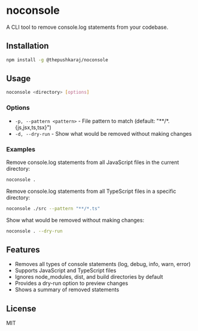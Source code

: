 # noconsole

A CLI tool to remove console.log statements from your codebase.

## Installation

```bash
npm install -g @thepushkaraj/noconsole
```

## Usage

```bash
noconsole <directory> [options]
```

### Options

- `-p, --pattern <pattern>` - File pattern to match (default: "**/*.{js,jsx,ts,tsx}")
- `-d, --dry-run` - Show what would be removed without making changes

### Examples

Remove console.log statements from all JavaScript files in the current directory:
```bash
noconsole .
```

Remove console.log statements from all TypeScript files in a specific directory:
```bash
noconsole ./src --pattern "**/*.ts"
```

Show what would be removed without making changes:
```bash
noconsole . --dry-run
```

## Features

- Removes all types of console statements (log, debug, info, warn, error)
- Supports JavaScript and TypeScript files
- Ignores node_modules, dist, and build directories by default
- Provides a dry-run option to preview changes
- Shows a summary of removed statements

## License

MIT 
